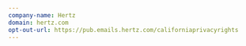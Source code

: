 ```yaml
---
company-name: Hertz
domain: hertz.com
opt-out-url: https://pub.emails.hertz.com/californiaprivacyrights
---
```






